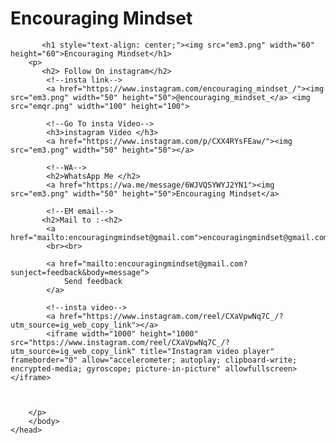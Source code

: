 # Encouraging Mindset
<!DOCTYPE html>
<html>
    <head>
        <link rel="icon" href="em3.png" type="image/png">
        <title>Encouraging Mindset</title>
        <script>
            alert ("WELCOME TO EXCELLENT COMPUTER INSTITUTE")
        </script>
    </head>
        <body>
            
           <h1 style="text-align: center;"><img src="em3.png" width="60" height="60">Encouraging Mindset</h1>
        <p>
           <h2> Follow On instagram</h2> 
            <!--insta link-->
            <a href="https://www.instagram.com/encouraging_mindset_/"><img src="em3.png" width="50" height="50">@encouraging_mindset_</a> <img src="emqr.png" width="100" height="100">

            <!--Go To insta Video-->
            <h3>instagram Video </h3>
            <a href="https://www.instagram.com/p/CXX4RYsFEaw/"><img src="em3.png" width="50" height="50"></a>

            <!--WA-->
            <h2>WhatsApp Me </h2>
            <a href="https://wa.me/message/6WJVQSYWYJ2YN1"><img src="em3.png" width="50" height="50">Encouraging Mindset</a>

            <!--EM email-->
           <h2>Mail to :-<h2>
            <a href="mailto:encouragingmindset@gmail.com">encouragingmindset@gmail.com</a>
            <br><br>

            <a href="mailto:encouragingmindset@gmail.com?sunject=feedback&body=message">
                Send feedback
            </a>
            
            <!--insta video-->
            <a href="https://www.instagram.com/reel/CXaVpwNq7C_/?utm_source=ig_web_copy_link"></a>
            <iframe width="1000" height="1000" src="https://www.instagram.com/reel/CXaVpwNq7C_/?utm_source=ig_web_copy_link" title="Instagram video player" frameborder="0" allow="accelerometer; autoplay; clipboard-write; encrypted-media; gyroscope; picture-in-picture" allowfullscreen></iframe>



        </p>
        </body>
    </head>
</html>
        
